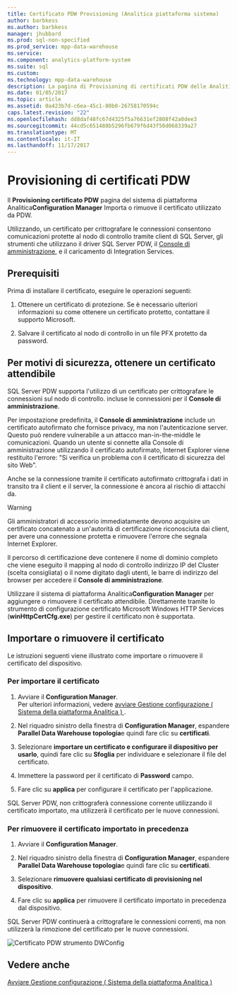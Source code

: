```yaml
---
title: Certificato PDW Provisioning (Analitica piattaforma sistema)
author: barbkess
ms.author: barbkess
manager: jhubbard
ms.prod: sql-non-specified
ms.prod_service: mpp-data-warehouse
ms.service: 
ms.component: analytics-platform-system
ms.suite: sql
ms.custom: 
ms.technology: mpp-data-warehouse
description: La pagina di Provisioning di certificati PDW delle Analitica piattaforma del sistema di Configuration Manager Importa o rimuove il certificato utilizzato da PDW.
ms.date: 01/05/2017
ms.topic: article
ms.assetid: 0a423b7d-c6ea-45c1-80b0-26758170594c
caps.latest.revision: "22"
ms.openlocfilehash: dd8daf48fc67d4325f5a76631ef2808f42a0dee3
ms.sourcegitcommit: 44cd5c651488b5296fb679f6d43f50d068339a27
ms.translationtype: MT
ms.contentlocale: it-IT
ms.lasthandoff: 11/17/2017
---
```

# <a name="pdw-certificate-provisioning"></a>Provisioning di certificati PDW
Il **Provisioning certificato PDW** pagina del sistema di piattaforma Analitica**Configuration Manager** Importa o rimuove il certificato utilizzato da PDW. 

Utilizzando, un certificato per crittografare le connessioni consentono comunicazioni protette al nodo di controllo tramite client di SQL Server, gli strumenti che utilizzano il driver SQL Server PDW, il [Console di amministrazione](monitor-the-appliance-by-using-the-admin-console.md), e il caricamento di Integration Services. 
  
## <a name="prerequisites"></a>Prerequisiti  
Prima di installare il certificato, eseguire le operazioni seguenti:  
  
1.  Ottenere un certificato di protezione. Se è necessario ulteriori informazioni su come ottenere un certificato protetto, contattare il supporto Microsoft.  
  
2.  Salvare il certificato al nodo di controllo in un file PFX protetto da password.  
  
## <a name="for-security-reasons-obtain-a-trusted-certificate"></a>Per motivi di sicurezza, ottenere un certificato attendibile  
SQL Server PDW supporta l'utilizzo di un certificato per crittografare le connessioni sul nodo di controllo. incluse le connessioni per il **Console di amministrazione**.  
  
Per impostazione predefinita, il **Console di amministrazione** include un certificato autofirmato che fornisce privacy, ma non l'autenticazione server. Questo può rendere vulnerabile a un attacco man-in-the-middle le comunicazioni. Quando un utente si connette alla Console di amministrazione utilizzando il certificato autofirmato, Internet Explorer viene restituito l'errore: "Si verifica un problema con il certificato di sicurezza del sito Web".  
  
Anche se la connessione tramite il certificato autofirmato crittografa i dati in transito tra il client e il server, la connessione è ancora al rischio di attacchi da.  
  
> [!WARNING]  
> Gli amministratori di accessorio immediatamente devono acquisire un certificato concatenato a un'autorità di certificazione riconosciuta dai client, per avere una connessione protetta e rimuovere l'errore che segnala Internet Explorer.  
  
Il percorso di certificazione deve contenere il nome di dominio completo che viene eseguito il mapping al nodo di controllo indirizzo IP del Cluster (scelta consigliata) o il nome digitato dagli utenti, le barre di indirizzo del browser per accedere il **Console di amministrazione**.  
  
Utilizzare il sistema di piattaforma Analitica**Configuration Manager** per aggiungere o rimuovere il certificato attendibile. Direttamente tramite lo strumento di configurazione certificato Microsoft Windows HTTP Services (**winHttpCertCfg.exe**) per gestire il certificato non è supportata.  
  
## <a name="import-or-remove-the-certificate"></a>Importare o rimuovere il certificato  
Le istruzioni seguenti viene illustrato come importare o rimuovere il certificato del dispositivo.  
  
### <a name="to-import-the-certificate"></a>Per importare il certificato  
  
1.  Avviare il **Configuration Manager**.  
Per ulteriori informazioni, vedere [avviare Gestione configurazione &#40; Sistema della piattaforma Analitica &#41; ](launch-the-configuration-manager.md).  

2.  Nel riquadro sinistro della finestra di **Configuration Manager**, espandere **Parallel Data Warehouse topologia**e quindi fare clic su **certificati**.  
  
3.  Selezionare **importare un certificato e configurare il dispositivo per usarlo**, quindi fare clic su **Sfoglia** per individuare e selezionare il file del certificato.  
  
4.  Immettere la password per il certificato di **Password** campo.  
  
5.  Fare clic su **applica** per configurare il certificato per l'applicazione.  
  
SQL Server PDW, non crittograferà connessione corrente utilizzando il certificato importato, ma utilizzerà il certificato per le nuove connessioni.  
  
### <a name="to-remove-the-previously-imported-certificate"></a>Per rimuovere il certificato importato in precedenza  
  
1.  Avviare il **Configuration Manager**. 

<!-- MISSING LINKS
For more information, see [Launch the Configuration Manager &#40;Analytics Platform System&#41;](launch-the-configuration-manager-analytics-platform-system.md).  
-->
  
2.  Nel riquadro sinistro della finestra di **Configuration Manager**, espandere **Parallel Data Warehouse topologia**e quindi fare clic su **certificati**.  
  
3.  Selezionare **rimuovere qualsiasi certificato di provisioning nel dispositivo**.  
  
4.  Fare clic su **applica** per rimuovere il certificato importato in precedenza dal dispositivo.  
  
SQL Server PDW continuerà a crittografare le connessioni correnti, ma non utilizzerà la rimozione del certificato per le nuove connessioni.  
  
![Certificato PDW strumento DWConfig](media/dwconfig-appl-pdw-cert.png "certificato PDW strumento DWConfig")  
  
## <a name="see-also"></a>Vedere anche  
[Avviare Gestione configurazione &#40; Sistema della piattaforma Analitica &#41;](launch-the-configuration-manager.md)  
